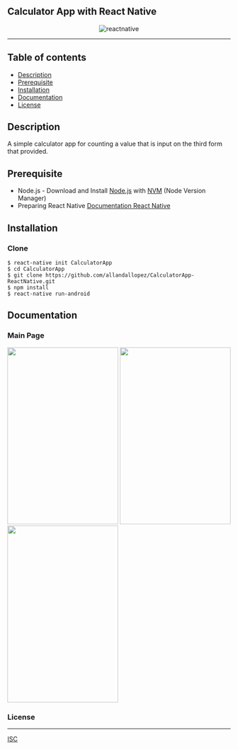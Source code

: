 ## Calculator App with React Native

<p align="center">
    <img alt="reactnative" title="React Native" src="https://www.futuremind.com/m/cache/c8/15/c8150d863e584ed42ccfbdc3f3f1aa3a.jpg">
  </a>
</p>

---
## Table of contents
* [Description](#description)
* [Prerequisite](#prerequisite)
* [Installation](#installation)
* [Documentation](#documentation)
* [License](#license)

## Description
A simple calculator app for counting a value that is input on the third form that provided.

## Prerequisite
- Node.js - Download and Install [Node.js](https://nodejs.org/en/) with [NVM](https://github.com/creationix/nvm) (Node Version Manager) 
- Preparing React Native [Documentation React Native](https://facebook.github.io/react-native/)

## Installation
### Clone
```
$ react-native init CalculatorApp
$ cd CalculatorApp
$ git clone https://github.com/allandallopez/CalculatorApp-ReactNative.git
$ npm install
$ react-native run-android
```


## Documentation


### Main Page
 <img src="https://user-images.githubusercontent.com/45220508/67212021-dda4da00-f445-11e9-967e-e2b18559ff23.png" width="250" height="400">


 <img src="https://user-images.githubusercontent.com/45220508/67212924-5193b200-f447-11e9-9002-65d21c3ebfe2.png" width="250" height="400">


 <img src="https://user-images.githubusercontent.com/45220508/67213006-7720bb80-f447-11e9-99fb-e63d384850af.png" width="250" height="400">
 
### License
----
[ISC](https://en.wikipedia.org/wiki/ISC_license "ISC")

